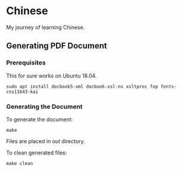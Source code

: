 # Chinese

My journey of learning Chinese.


## Generating PDF Document

### Prerequisites

This for sure works on Ubuntu 18.04.

    sudo apt install docbook5-xml docbook-xsl-ns xsltproc fop fonts-cns11643-kai

### Generating the Document

To generate the document:

    make

Files are placed in _out_ directory.

To clean generated files:

    make clean
